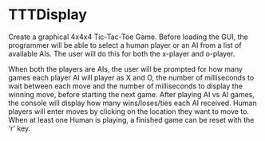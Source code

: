 # TTTDisplay
Create a graphical 4x4x4 Tic-Tac-Toe Game. Before loading the GUI, the programmer will be able to select a human player or an AI from a list of available AIs. The user will do this for both the x-player and o-player.

When both the players are AIs, the user will be prompted for how many games each player AI will player as X and O, the number of milliseconds to wait between each move and the number of milliseconds to display the winning move, before starting the next game. After playing AI vs AI games, the console will display how many wins/loses/ties each AI received. Human players will enter moves by clicking on the location they want to move to. When at least one Human is playing, a finished game can be reset with the 'r' key.

 
